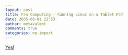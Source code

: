 ```yaml
---
layout: post
title: Pen Computing - Running Linux on a Tablet PC?
date: 2005-06-01 22:53
author: metavalent
comments: true
categories: wp-import
---
```

<a href="http://www.pencomputing.com/frames/linux_tpc.html">Yes!</a>
